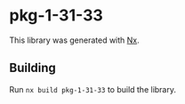 # pkg-1-31-33

This library was generated with [Nx](https://nx.dev).

## Building

Run `nx build pkg-1-31-33` to build the library.
